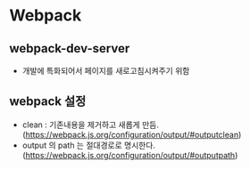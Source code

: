 # Webpack

## webpack-dev-server

- 개발에 특화되어서 페이지를 새로고침시켜주기 위함

## webpack 설정

- clean : 기존내용을 제거하고 새롭게 만듬. (https://webpack.js.org/configuration/output/#outputclean)
- output 의 path 는 절대경로로 명시한다. (https://webpack.js.org/configuration/output/#outputpath)
